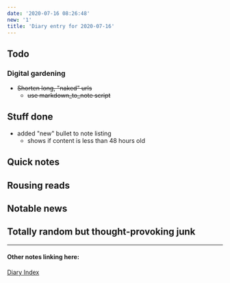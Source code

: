 ```yaml
---
date: '2020-07-16 08:26:48'
new: '1'
title: 'Diary entry for 2020-07-16'
---
```

## Todo
### Digital gardening
* ~~Shorten long, "naked" urls~~
  * ~~use markdown_to_note script~~

## Stuff done
* added "new" bullet to note listing
  * shows if content is less than 48 hours old

## Quick notes

## Rousing reads

## Notable news

## Totally random but thought-provoking junk

---
#### Other notes linking here:

[Diary Index](/diary)
